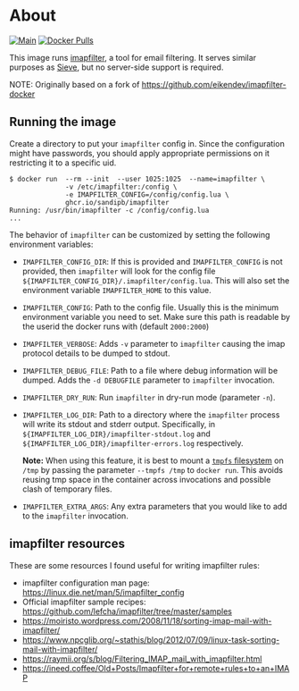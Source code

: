 # About

[![Main](https://github.com/sandipb/imapfilter-docker/actions/workflows/main.yml/badge.svg)](https://github.com/sandipb/imapfilter-docker/actions/workflows/main.yml) [![Docker Pulls](https://img.shields.io/docker/pulls/sandipb/imapfilter.svg)](https://hub.docker.com/r/sandipb/imapfilter/)

This image runs [imapfilter](https://github.com/lefcha/imapfilter), a tool for email filtering. It serves similar
purposes as [Sieve](http://sieve.info/), but no server-side support is required.

NOTE: Originally based on a fork of <https://github.com/eikendev/imapfilter-docker>

## Running the image

Create a directory to put your `imapfilter` config in. Since the configuration might have passwords, you should apply
appropriate permissions on it restricting it to a specific uid.

```shell-session
$ docker run  --rm --init  --user 1025:1025  --name=imapfilter \
              -v /etc/imapfilter:/config \
              -e IMAPFILTER_CONFIG=/config/config.lua \
              ghcr.io/sandipb/imapfilter
Running: /usr/bin/imapfilter -c /config/config.lua
...
```

The behavior of `imapfilter` can be customized by setting the following environment variables:

- `IMAPFILTER_CONFIG_DIR`: If this is provided and `IMAPFILTER_CONFIG` is not provided, then `imapfilter` will look for
  the config file `${IMAPFILTER_CONFIG_DIR}/.imapfilter/config.lua`. This will also set the environment variable
  `IMAPFILTER_HOME` to this value.
- `IMAPFILTER_CONFIG`: Path to the config file. Usually this is the minimum environment variable you need to set. Make
  sure this path is readable by the userid the docker runs with (default `2000:2000`)
- `IMAPFILTER_VERBOSE`: Adds `-v` parameter to `imapfilter` causing the imap protocol details to be dumped to stdout.
- `IMAPFILTER_DEBUG_FILE`: Path to a file where debug information will be dumped. Adds the `-d DEBUGFILE` parameter to
  `imapfilter` invocation.
- `IMAPFILTER_DRY_RUN`: Run `imapfilter` in dry-run mode (parameter `-n`).
- `IMAPFILTER_LOG_DIR`: Path to a directory where the `imapfilter` process will write its stdout and stderr output.
  Specifically, in `${IMAPFILTER_LOG_DIR}/imapfilter-stdout.log` and `${IMAPFILTER_LOG_DIR}/imapfilter-errors.log`
  respectively.
  
  **Note:** When using this feature, it is best to mount a [`tmpfs` filesystem](https://docs.docker.com/storage/tmpfs/) on `/tmp` by passing the parameter `--tmpfs /tmp` to `docker run`. This avoids reusing tmp space in the container across invocations and possible clash of temporary files.
- `IMAPFILTER_EXTRA_ARGS`: Any extra parameters that you would like to add to the `imapfilter` invocation.

## imapfilter resources

These are some resources I found useful for writing imapfilter rules:
- imapfilter configuration man page: <https://linux.die.net/man/5/imapfilter_config>
- Official imapfilter sample recipes: <https://github.com/lefcha/imapfilter/tree/master/samples>
- <https://moiristo.wordpress.com/2008/11/18/sorting-imap-mail-with-imapfilter/>
- <https://www.npcglib.org/~stathis/blog/2012/07/09/linux-task-sorting-mail-with-imapfilter/>
- <https://raymii.org/s/blog/Filtering_IMAP_mail_with_imapfilter.html>
- <https://ineed.coffee/Old+Posts/Imapfilter+for+remote+rules+to+an+IMAP>
